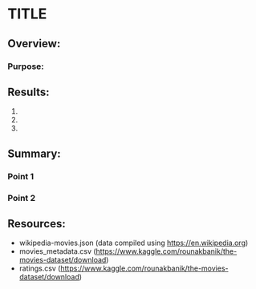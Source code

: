 # TITLE

## Overview:
### Purpose:


## Results:

1. 

2. 

3. 

## Summary:
### Point 1

### Point 2

## Resources:
- wikipedia-movies.json (data compiled using https://en.wikipedia.org)
- movies_metadata.csv (https://www.kaggle.com/rounakbanik/the-movies-dataset/download)
- ratings.csv (https://www.kaggle.com/rounakbanik/the-movies-dataset/download)
 
